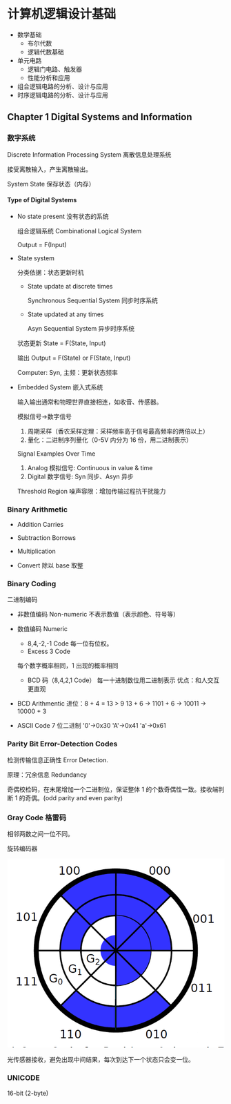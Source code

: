 # 计算机逻辑设计基础

- 数学基础
  - 布尔代数
  - 逻辑代数基础
- 单元电路
  - 逻辑门电路、触发器
  - 性能分析和应用
- 组合逻辑电路的分析、设计与应用
- 时序逻辑电路的分析、设计与应用

## Chapter 1 Digital Systems and Information

### 数字系统

Discrete Information Processing System 离散信息处理系统

接受离散输入，产生离散输出。

System State 保存状态（内存）

#### Type of Digital Systems

- No state present 没有状态的系统
  
  组合逻辑系统 Combinational Logical System

  Output = F(Input)

- State system
  
  分类依据：状态更新时机

  - State update at discrete times
  
    Synchronous Sequential System 同步时序系统

  - State updated at any times

    Asyn Sequential System 异步时序系统

  状态更新 State = F(State, Input)

  输出 Output = F(State) or F(State, Input)

  Computer: Syn, 主频：更新状态频率

- Embedded System 嵌入式系统
  
  输入输出通常和物理世界直接相连，如收音、传感器。

  模拟信号->数字信号
  
  1. 周期采样（香农采样定理：采样频率高于信号最高频率的两倍以上）
  2. 量化：二进制序列量化（0-5V 内分为 16 份，用二进制表示）
  
  Signal Examples Over Time

  1. Analog 模拟信号: Continuous in value & time
  2. Digital 数字信号: Syn 同步、Asyn 异步

  Threshold Region 噪声容限：增加传输过程抗干扰能力

### Binary Arithmetic

- Addition
  Carries

- Subtraction
  Borrows

- Multiplication

- Convert
  除以 base 取整

### Binary Coding

二进制编码

- 非数值编码 Non-numeric
  不表示数值（表示颜色、符号等）

- 数值编码 Numeric
  - 8,4,-2,-1 Code 每一位有位权。
  - Excess 3 Code

  每个数字概率相同，1 出现的概率相同

  - BCD 码（8,4,2,1 Code）
    每一十进制数位用二进制表示
    优点：和人交互更直观

- BCD Arithmentic
  进位：8 + 4 = 13 > 9
  13 + 6 -> 1101 + 6 -> 10011 -> 10000 + 3

- ASCII Code
  7 位二进制
  '0'->0x30
  'A'->0x41
  'a'->0x61

### Parity Bit Error-Detection Codes

检测传输信息正确性 Error Detection.

原理：冗余信息 Redundancy

奇偶校检码，在末尾增加一个二进制位，保证整体 1 的个数奇偶性一致。接收端判断 1 的奇偶。(odd parity and even parity)

### Gray Code 格雷码

相邻两数之间一位不同。

旋转编码器

![gray](/assert/img/CS/computer_logic/gray.png)

光传感器接收，避免出现中间结果，每次到达下一个状态只会变一位。

### UNICODE

16-bit (2-byte)